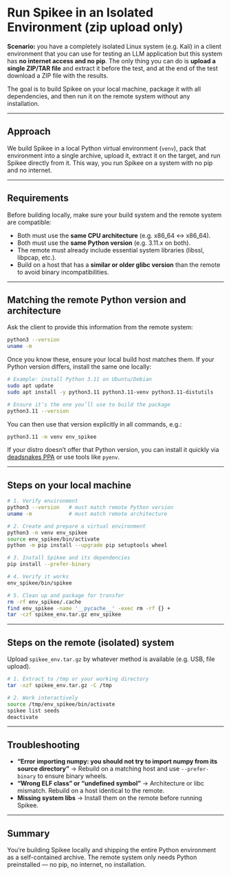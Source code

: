 # Run Spikee in an Isolated Environment (zip upload only)

**Scenario:** you have a completely isolated Linux system (e.g. Kali) in a client environment that you can use for testing an LLM application but this system has **no internet access and no pip**. The only thing you can do is **upload a single ZIP/TAR file** and extract it before the test, and at the end of the test download a ZIP file with the results.

 The goal is to build Spikee on your local machine, package it with all dependencies, and then run it on the remote system without any installation.

---

## Approach

We build Spikee in a local Python virtual environment (`venv`), pack that environment into a single archive, upload it, extract it on the target, and run Spikee directly from it. This way, you run Spikee on a system with no pip and no internet.

---

## Requirements

Before building locally, make sure your build system and the remote system are compatible:

* Both must use the **same CPU architecture** (e.g. x86_64 ↔ x86_64).
* Both must use the **same Python version** (e.g. 3.11.x on both).
* The remote must already include essential system libraries (libssl, libpcap, etc.).
* Build on a host that has a **similar or older glibc version** than the remote to avoid binary incompatibilities.

---

## Matching the remote Python version and architecture

Ask the client to provide this information from the remote system:

```bash
python3 --version
uname -m
```

Once you know these, ensure your local build host matches them. If your Python version differs, install the same one locally:

```bash
# Example: install Python 3.11 on Ubuntu/Debian
sudo apt update
sudo apt install -y python3.11 python3.11-venv python3.11-distutils

# Ensure it’s the one you’ll use to build the package
python3.11 --version
```

You can then use that version explicitly in all commands, e.g.:

```bash
python3.11 -m venv env_spikee
```

If your distro doesn’t offer that Python version, you can install it quickly via [deadsnakes PPA](https://launchpad.net/~deadsnakes/+archive/ubuntu/ppa) or use tools like `pyenv`.

---

## Steps on your local machine

```bash
# 1. Verify environment
python3 --version   # must match remote Python version
uname -m            # must match remote architecture

# 2. Create and prepare a virtual environment
python3 -m venv env_spikee
source env_spikee/bin/activate
python -m pip install --upgrade pip setuptools wheel

# 3. Install Spikee and its dependencies
pip install --prefer-binary 

# 4. Verify it works
env_spikee/bin/spikee

# 5. Clean up and package for transfer
rm -rf env_spikee/.cache
find env_spikee -name '__pycache__' -exec rm -rf {} +
tar -czf spikee_env.tar.gz env_spikee
```

---

## Steps on the remote (isolated) system

Upload `spikee_env.tar.gz` by whatever method is available (e.g. USB, file upload).

```bash
# 1. Extract to /tmp or your working directory
tar -xzf spikee_env.tar.gz -C /tmp

# 2. Work interactively
source /tmp/env_spikee/bin/activate
spikee list seeds
deactivate
```

---

## Troubleshooting

* **“Error importing numpy: you should not try to import numpy from its source directory”** → Rebuild on a matching host and use `--prefer-binary` to ensure binary wheels.
* **“Wrong ELF class” or “undefined symbol”** → Architecture or libc mismatch. Rebuild on a host identical to the remote.
* **Missing system libs** → Install them on the remote before running Spikee.

---

## Summary

You’re building Spikee locally and shipping the entire Python environment as a self-contained archive. The remote system only needs Python preinstalled — no pip, no internet, no installation.
